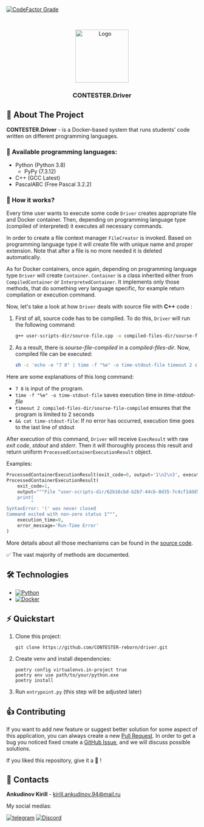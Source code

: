 <div id="readme-top"></div>

[![CodeFactor Grade](https://img.shields.io/codefactor/grade/github/contester-reborn/driver/master?logo=codefactor&logoColor=959da5&label=Code%20Quality&labelColor=333a41&color=32cb55)](https://www.codefactor.io/repository/github/contester-reborn/driver)

[//]: # (Project logo)
<br/>
<div align="center">
    <a href="https://github.com/S1riyS/TutorHub-server">
        <img src="https://i.postimg.cc/dVLsHnZy/CONTESTER-driver-logo.png" alt="Logo" width="140" height="140">
    </a>
    <h3 align="center">CONTESTER.Driver</h3>
    <p align="center">
    </p>
</div>


## 📝 About The Project

**CONTESTER.Driver** - is a Docker-based system that runs students' code written on different programming languages.

### 🐍 Available programming languages:
* Python (Python 3.8)
    * PyPy (7.3.12)
* C++ (GCC Latest)
* PascalABC (Free Pascal 3.2.2)

### 🤔 How it works?
Every time user wants to execute some code `Driver` creates appropriate file and Docker container. 
Then, depending on programming language type (compiled of interpreted) it executes all necessary commands.

In order to create a file context manager `FileCreator` is invoked. Based on programming language type it will
create file with unique name and proper extension. Note that after a file is no more needed it is deleted automatically.

As for Docker containers, once again, depending on programming language type `Driver` will create `Container`. 
`Container` is a class inherited either from `CompiledContainer` or `InterpretedContainer`. 
It implements only those methods, that do something very language specific, for example return compilation or execution command.

Now, let's take a look at how `Driver` deals with source file with **C++**  code :
 
1. First of all, source code has to be compiled. To do this, `Driver` will run the following command:
    ```sh
    g++ user-scripts-dir/source-file.cpp -o compiled-files-dir/sourse-file-compiled
    ```
2. As a result, there is *sourse-file-compiled* in  a *compiled-files-dir*. Now, compiled file can be executed:
    ```sh
    sh -c 'echo -e "7 8" | time -f "%e" -o time-stdout-file timeout 2 compiled-files-dir/sourse-file-compiled && cat time-stdout-file'
    ```
  
Here are some explanations of this long command:
* `7 8` is input of the program.
* `time -f "%e" -o time-stdout-file` saves execution time in *time-stdout-file*
* `timeout 2 compiled-files-dir/sourse-file-compiled` ensures that the program is limited to 2 seconds
* `&& cat time-stdout-file`: If no error has occurred, execution time goes to the last line of stdout

After execution of this command, `Driver` will receive `ExecResult` with raw *exit code*, *stdout* and *stderr*.
Then it will thoroughly process this result and return uniform `ProcessedContainerExecutionResult` object.

Examples:
```python
ProcessedContainerExecutionResult(exit_code=0, output='1\n2\n3', execution_time=0.06, error_message='')
ProcessedContainerExecutionResult(
    exit_code=1, 
    output="""File "user-scripts-dir/62b16cbd-b2b7-44cb-8d35-7c4cf1ddd517.py", line 1
    print(
         ^
SyntaxError: '(' was never closed
Command exited with non-zero status 1""", 
    execution_time=0, 
    error_message='Run-Time Error'
)
```

More details about all those mechanisms can be found in the [source code](https://github.com/CONTESTER-reborn/driver/tree/master/driver/libs). 

✅ The vast majority of methods are documented.


## 🛠️ Technologies
* [![Python][Python-logo]][Python-link]
* [![Docker][Docker-logo]][Docker-link]


## ⚡️ Quickstart
1. Clone this project:
    ```shell
    git clone https://github.com/CONTESTER-reborn/driver.git
    ```
2. Create venv and install dependencies:
    ```shell
    poetry config virtualenvs.in-project true
    poetry env use path/to/your/python.exe
    poetry install
    ```
3. Run `entrypoint.py` (this step will be adjusted later)

## 👍 Contributing
If you want to add new feature or suggest better solution for some aspect of this application,
you can always create a new [Pull Request](https://github.com/CONTESTER-reborn/driver/pulls).
In order to get a bug you noticed fixed create a [GitHub Issue](https://github.com/CONTESTER-reborn/driver/issues),
and we will discuss possible solutions.

If you liked this repository, give it a 🌟 !


## 💬 Contacts

**Ankudinov Kirill** - [kirill.ankudinov.94@mail.ru](mailto:kirill.ankudinov.94@mail.ru)

My social medias:

[![telegram](https://img.shields.io/badge/-Telegram-090909?style=for-the-badge&logo=Telegram&logoColor=4F7DB3)](https://t.me/s1riysss)
[![Discord](https://img.shields.io/badge/-Discord-090909?style=for-the-badge&logo=discord)](https://discordapp.com/users/380736129361772548/)

[Python-logo]: https://img.shields.io/badge/Python-white?style=for-the-badge&logo=python
[Python-link]: https://www.python.org/
[Docker-logo]: https://img.shields.io/badge/docker-white?style=for-the-badge&logo=Docker&logoColor=white&color=blue
[Docker-link]: https://www.docker.com/